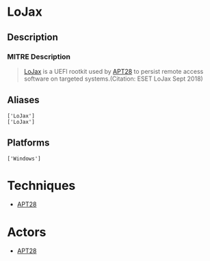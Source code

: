 
# LoJax

## Description

### MITRE Description

> [LoJax](https://attack.mitre.org/software/S0397) is a UEFI rootkit used by [APT28](https://attack.mitre.org/groups/G0007) to persist remote access software on targeted systems.(Citation: ESET LoJax Sept 2018)

## Aliases

```
['LoJax']
['LoJax']
```

## Platforms

```
['Windows']
```

# Techniques


* [APT28](../techniques/APT28.md)


# Actors


* [APT28](../actors/APT28.md)


